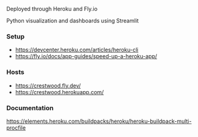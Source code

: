Deployed through Heroku and Fly.io

Python visualization and dashboards using Streamlit

### Setup 
* https://devcenter.heroku.com/articles/heroku-cli
* https://fly.io/docs/app-guides/speed-up-a-heroku-app/

### Hosts
* https://crestwood.fly.dev/
* https://crestwood.herokuapp.com/

### Documentation 
https://elements.heroku.com/buildpacks/heroku/heroku-buildpack-multi-procfile
